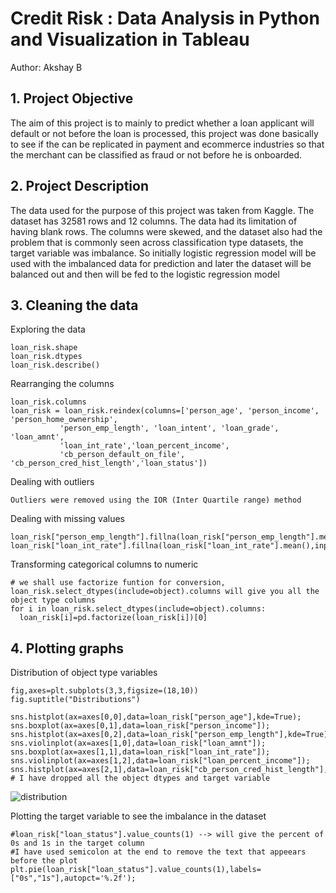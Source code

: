 # **Credit Risk : Data Analysis in Python and Visualization in Tableau**
Author: Akshay B

## 1. Project Objective
The aim of this project is to mainly to predict whether a loan applicant will default or not before the loan is processed, this project was done basically to see if the
can be replicated in payment and ecommerce industries so that the merchant can be classified as fraud or not before he is onboarded. 

## 2. Project Description
The data used for the purpose of this project was taken from Kaggle. The dataset has 32581 rows and 12 columns. The data had its limitation of having blank rows. 
The columns were skewed, and the dataset also had the problem that is commonly seen across classification type datasets, the target variable was imbalance. So initially 
logistic regression model will be used with the imbalanced data for prediction and later the dataset will be balanced out and then will be fed to the logistic regression model

## 3. Cleaning the data

Exploring the data 
```
loan_risk.shape
loan_risk.dtypes
loan_risk.describe()
```
Rearranging the columns
```
loan_risk.columns
loan_risk = loan_risk.reindex(columns=['person_age', 'person_income', 'person_home_ownership',
           'person_emp_length', 'loan_intent', 'loan_grade', 'loan_amnt',
           'loan_int_rate','loan_percent_income',
           'cb_person_default_on_file', 'cb_person_cred_hist_length','loan_status'])
```
Dealing with outliers

`Outliers were removed using the IOR (Inter Quartile range) method`

Dealing with missing values
```
loan_risk["person_emp_length"].fillna(loan_risk["person_emp_length"].mean(),inplace=True)
loan_risk["loan_int_rate"].fillna(loan_risk["loan_int_rate"].mean(),inplace=True)
```

Transforming categorical columns to numeric
```
# we shall use factorize funtion for conversion, loan_risk.select_dtypes(include=object).columns will give you all the object type columns
for i in loan_risk.select_dtypes(include=object).columns:
  loan_risk[i]=pd.factorize(loan_risk[i])[0]
```
## 4. Plotting graphs

Distribution of object type variables
```
fig,axes=plt.subplots(3,3,figsize=(18,10))
fig.suptitle("Distributions")
         
sns.histplot(ax=axes[0,0],data=loan_risk["person_age"],kde=True);
sns.boxplot(ax=axes[0,1],data=loan_risk["person_income"]);
sns.histplot(ax=axes[0,2],data=loan_risk["person_emp_length"],kde=True);
sns.violinplot(ax=axes[1,0],data=loan_risk["loan_amnt"]);
sns.boxplot(ax=axes[1,1],data=loan_risk["loan_int_rate"]);
sns.violinplot(ax=axes[1,2],data=loan_risk["loan_percent_income"]);
sns.histplot(ax=axes[2,1],data=loan_risk["cb_person_cred_hist_length"],kde=True);
# I have dropped all the object dtypes and target variable
```
![distribution](https://user-images.githubusercontent.com/86428423/173224477-7b636195-13fd-4d66-826b-3afcbdf94e7e.png)

Plotting the target variable to see the imbalance in the dataset
```
#loan_risk["loan_status"].value_counts(1) --> will give the percent of 0s and 1s in the target column
#I have used semicolon at the end to remove the text that appeears before the plot
plt.pie(loan_risk["loan_status"].value_counts(1),labels=["0s","1s"],autopct='%.2f');
```
